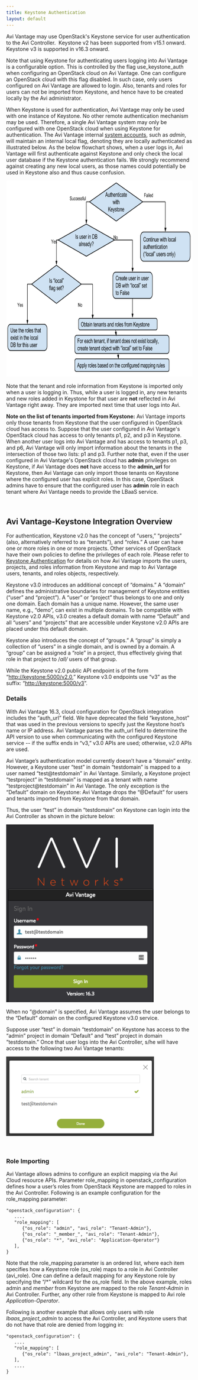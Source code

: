 ```yaml
---
title: Keystone Authentication
layout: default
---
```

Avi Vantage may use OpenStack's Keystone service for user authentication to the Avi Controller.  Keystone v2 has been supported from v15.1 onward.  Keystone v3 is supported in v16.3 onward.

Note that using Keystone for authenticating users logging into Avi Vantage is a configurable option. This is controlled by the flag use_keystone_auth when configuring an OpenStack cloud on Avi Vantage. One can configure an OpenStack cloud with this flag disabled. In such case, only users configured on Avi Vantage are allowed to login. Also, tenants and roles for users can not be imported from Keystone, and hence have to be created locally by the Avi administrator.

When Keystone is used for authentication, Avi Vantage may only be used with one instance of Keystone. No other remote authentication mechanism may be used. Therefore, a single Avi Vantage system may only be configured with one OpenStack cloud when using Keystone for authentication. The Avi Vantage internal <a href="/default-system-accounts/">system accounts</a>, such as *admin*, will maintain an internal local flag, denoting they are locally authenticated as illustrated below. As the below flowchart shows, when a user logs in, Avi Vantage will first authenticate against Keystone and only check the local user database if the Keystone authentication fails. We strongly recommend against creating any new local users, as those names could potentially be used in Keystone also and thus cause confusion.

<a href="img/Keystone_integration_flowchart.png"><img class="aligncenter wp-image-21435" src="img/Keystone_integration_flowchart.png" alt="Keystone_integration_flowchart" width="800" height="530"></a>

Note that the tenant and role information from Keystone is imported only when a user is logging in. Thus, while a user is logged in, any new tenants and new roles added in Keystone for that user are **not** reflected in Avi Vantage right away. They are imported next time that user logs into Avi.

**Note on the list of tenants imported from Keystone:** Avi Vantage imports only those tenants from Keystone that the user configured in OpenStack cloud has access to. Suppose that the user configured in Avi Vantage's OpenStack cloud has access to only tenants p1, p2, and p3 in Keystone. When another user logs into Avi Vantage and has access to tenants p1, p3, and p6, Avi Vantage will only import information about the tenants in the intersection of those two lists: p1 and p3. Further note that, even if the user configured in Avi Vantage's OpenStack cloud has **admin** privileges on Keystone, if Avi Vantage does **not** have access to the **admin_url** for Keystone, then Avi Vantage can only import those tenants on Keystone where the configured user has explicit roles. In this case, OpenStack admins have to ensure that the configured user has **admin** role in each tenant where Avi Vantage needs to provide the LBaaS service.

 

## Avi Vantage-Keystone Integration Overview

For authentication, Keystone v2.0 has the concept of “users,” “projects” (also, alternatively referred to as “tenants”), and “roles.” A user can have one or more roles in one or more projects. Other services of OpenStack have their own policies to define the privileges of each role. Please refer to <a href="/keystone-authentication/">Keystone Authentication</a> for details on how Avi Vantage imports the users, projects, and roles information from Keystone and map to Avi Vantage users, tenants, and roles objects, respectively.

Keystone v3.0 introduces an additional concept of “domains.” A “domain” defines the administrative boundaries for management of Keystone entities (“user” and “project”). A “user” or “project” thus belongs to one and only one domain. Each domain has a unique name. However, the same user name, e.g., “demo”, can exist in multiple domains. To be compatible with Keystone v2.0 APIs, v3.0 creates a default domain with name “Default” and all “users” and “projects” that are accessible under Keystone v2.0 APIs are placed under this default domain.

Keystone also introduces the concept of “groups.” A “group” is simply a collection of “users” in a single domain, and is owned by a domain. A “group” can be assigned a “role” in a project, thus effectively giving that role in that project to /*all/* users of that group.

While the Keystone v2.0 public API endpoint is of the form “<a href="http://keystone:5000/v2.0"><span style="font-weight: 400;">http://keystone:5000/v2.0</span></a>,” Keystone v3.0 endpoints use “v3” as the suffix: “<a href="http://keystone:5000/v3"><span style="font-weight: 400;">http://keystone:5000/v3</span></a>”.

### Details

With Avi Vantage 16.3, cloud configuration for OpenStack integration includes the “auth_url” field. We have deprecated the field “keystone_host” that was used in the previous versions to specify just the Keystone host’s name or IP address. Avi Vantage parses the auth_url field to determine the API version to use when communicating with the configured Keystone service -- if the suffix ends in “v3,” v3.0 APIs are used; otherwise, v2.0 APIs are used.

Avi Vantage’s authentication model currently doesn’t have a “domain” entity. However, a Keystone user “test” in domain “testdomain” is mapped to a user named “test@testdomain” in Avi Vantage. Similarly, a Keystone project “testproject” in “testdomain” is mapped as a tenant with name “testproject@testdomain” in Avi Vantage. The only exception is the “Default” domain on Keystone: Avi Vantage drops the “@Default” for users and tenants imported from Keystone from that domain.

Thus, the user “test” in domain “testdomain” on Keystone can login into the Avi Controller as shown in the picture below:

<a href="img/login-into-Avi-Controller.png"><img class="aligncenter wp-image-21269" src="img/login-into-Avi-Controller.png" alt="login into Avi Controller" width="400" height="481"></a>

When no “@domain” is specified, Avi Vantage assumes the user belongs to the “Default” domain on the configured Keystone v3.0 service.

Suppose user “test” in domain “testdomain” on Keystone has access to the “admin” project in domain “Default” and “test” project in domain “testdomain.” Once that user logs into the Avi Controller, s/he will have access to the following two Avi Vantage tenants:

<a href="img/two-tenants-ready-for-login.png"><img class="aligncenter wp-image-21271" src="img/two-tenants-ready-for-login.png" alt="two tenants ready for login" width="400" height="216"></a>

 

### Role Importing

Avi Vantage allows admins to configure an explicit mapping via the Avi Cloud resource APIs. Parameter role_mapping in openstack_configuration defines how a user’s roles from OpenStack Keystone are mapped to roles in the Avi Controller. Following is an example configuration for the role_mapping parameter:

<pre><code class="language-lua">"openstack_configuration": {
   ....
   "role_mapping": [
      {"os_role": "admin", "avi_role": "Tenant-Admin"},
      {"os_role": "_member_", "avi_role": "Tenant-Admin"},
      {"os_role": "*", "avi_role": "Application-Operator"}
   ],
}</code></pre>  

Note that the role_mapping parameter is an ordered list, where each item specifies how a Keystone role (os_role) maps to a role in Avi Controller (avi_role). One can define a default mapping for any Keystone role by specifying the “/*” wildcard for the os_role field. In the above example, roles admin and _member_ from Keystone are mapped to the role *Tenant-Admin* in Avi Controller. Further, any other role from Keystone is mapped to Avi role *Application-Operator*.

Following is another example that allows only users with role *lbaas_project_admin* to access the Avi Controller, and Keystone users that do not have that role are denied from logging in:


<pre><code class="language-lua">"openstack_configuration": {
   ....
   "role_mapping": [
      {"os_role": "lbaas_project_admin", "avi_role": "Tenant-Admin"},
   ],
   ....
}</code></pre>  